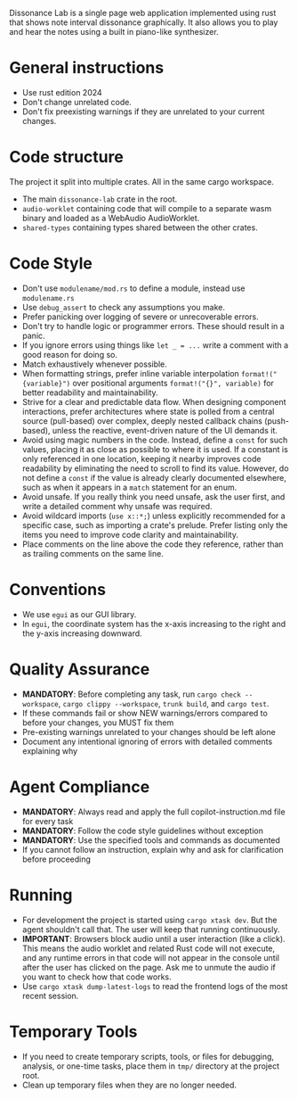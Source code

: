 Dissonance Lab is a single page web application implemented using rust that shows note interval dissonance graphically.
It also allows you to play and hear the notes using a built in piano-like synthesizer.

# General instructions
- Use rust edition 2024
- Don't change unrelated code.
- Don't fix preexisting warnings if they are unrelated to your current changes.

# Code structure
The project it split into multiple crates. All in the same cargo workspace.
- The main `dissonance-lab` crate in the root.
- `audio-worklet` containing code that will compile to a separate wasm binary and loaded as a WebAudio AudioWorklet.
- `shared-types` containing types shared between the other crates.

# Code Style
- Don't use `modulename/mod.rs` to define a module, instead use `modulename.rs`
- Use `debug_assert` to check any assumptions you make.
- Prefer panicking over logging of severe or unrecoverable errors.
- Don't try to handle logic or programmer errors. These should result in a panic.
- If you ignore errors using things like `let _ = ...` write a comment with a good reason for doing so.
- Match exhaustively whenever possible.
- When formatting strings, prefer inline variable interpolation `format!("{variable}")` over positional arguments `format!("{}", variable)` for better readability and maintainability.
- Strive for a clear and predictable data flow. When designing component interactions, prefer architectures where state is polled from a central source (pull-based) over complex, deeply nested callback chains (push-based), unless the reactive, event-driven nature of the UI demands it.
- Avoid using magic numbers in the code. Instead, define a `const` for such values, placing it as close as possible to where it is used. If a constant is only referenced in one location, keeping it nearby improves code readability by eliminating the need to scroll to find its value. However, do not define a `const` if the value is already clearly documented elsewhere, such as when it appears in a `match` statement for an enum.
- Avoid unsafe. If you really think you need unsafe, ask the user first, and write a detailed comment why unsafe was required.
- Avoid wildcard imports (`use x::*;`) unless explicitly recommended for a specific case, such as importing a crate's prelude. Prefer listing only the items you need to improve code clarity and maintainability.
- Place comments on the line above the code they reference, rather than as trailing comments on the same line.

# Conventions
- We use `egui` as our GUI library.
- In `egui`, the coordinate system has the x-axis increasing to the right and the y-axis increasing downward.

# Quality Assurance
- **MANDATORY**: Before completing any task, run `cargo check --workspace`, `cargo clippy --workspace`, `trunk build`, and `cargo test`.
- If these commands fail or show NEW warnings/errors compared to before your changes, you MUST fix them
- Pre-existing warnings unrelated to your changes should be left alone
- Document any intentional ignoring of errors with detailed comments explaining why

# Agent Compliance
- **MANDATORY**: Always read and apply the full copilot-instruction.md file for every task
- **MANDATORY**: Follow the code style guidelines without exception
- **MANDATORY**: Use the specified tools and commands as documented
- If you cannot follow an instruction, explain why and ask for clarification before proceeding

# Running
- For development the project is started using `cargo xtask dev`. But the agent shouldn't call that. The user will keep that running continuously.
- **IMPORTANT**: Browsers block audio until a user interaction (like a click). This means the audio worklet and related Rust code will not execute, and any runtime errors in that code will not appear in the console until after the user has clicked on the page. Ask me to unmute the audio if you want to check how that code works.
- Use `cargo xtask dump-latest-logs` to read the frontend logs of the most recent session.

# Temporary Tools
- If you need to create temporary scripts, tools, or files for debugging, analysis, or one-time tasks, place them in `tmp/` directory at the project root.
- Clean up temporary files when they are no longer needed.

